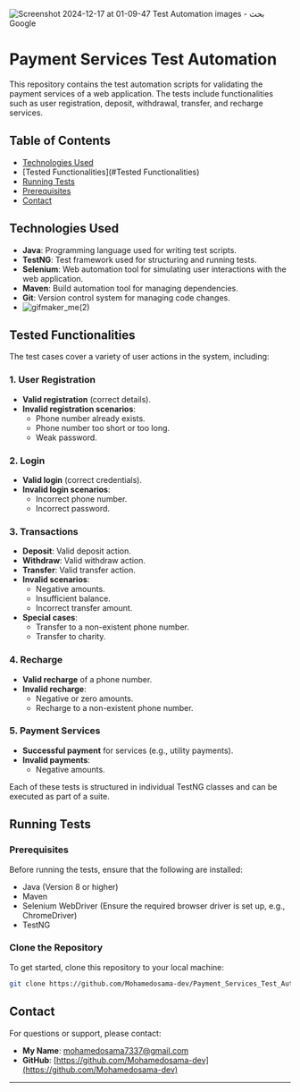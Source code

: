 ![Screenshot 2024-12-17 at 01-09-47 Test Automation images - بحث Google](https://github.com/user-attachments/assets/65e47176-ac3c-4a5c-9b30-e121615ede46)
# Payment Services Test Automation

This repository contains the test automation scripts for validating the payment services of a web application. The tests include functionalities such as user registration, deposit, withdrawal, transfer, and recharge services.

## Table of Contents
- [Technologies Used](#technologies-used)
- [Tested Functionalities](#Tested Functionalities)
- [Running Tests](#running-tests)
- [Prerequisites](#Prerequisites)
- [Contact](#Contact)


## Technologies Used
- **Java**: Programming language used for writing test scripts.
- **TestNG**: Test framework used for structuring and running tests.
- **Selenium**: Web automation tool for simulating user interactions with the web application.
- **Maven**: Build automation tool for managing dependencies.
- **Git**: Version control system for managing code changes.
- ![gifmaker_me(2)](https://github.com/user-attachments/assets/e8e95a04-ffa3-47f0-9fbc-d8b945bcdb22)


## Tested Functionalities

The test cases cover a variety of user actions in the system, including:

### 1. **User Registration**  
- **Valid registration** (correct details).  
- **Invalid registration scenarios**:
  - Phone number already exists.
  - Phone number too short or too long.
  - Weak password.

### 2. **Login**  
- **Valid login** (correct credentials).  
- **Invalid login scenarios**:
  - Incorrect phone number.
  - Incorrect password.

### 3. **Transactions**  
- **Deposit**: Valid deposit action.  
- **Withdraw**: Valid withdraw action.  
- **Transfer**: Valid transfer action.
- **Invalid scenarios**:
  - Negative amounts.
  - Insufficient balance.
  - Incorrect transfer amount.  
- **Special cases**:
  - Transfer to a non-existent phone number.
  - Transfer to charity.

### 4. **Recharge**  
- **Valid recharge** of a phone number.  
- **Invalid recharge**:
  - Negative or zero amounts.
  - Recharge to a non-existent phone number.

### 5. **Payment Services**  
- **Successful payment** for services (e.g., utility payments).  
- **Invalid payments**:
  - Negative amounts.

Each of these tests is structured in individual TestNG classes and can be executed as part of a suite.

## Running Tests

### Prerequisites
Before running the tests, ensure that the following are installed:
- Java (Version 8 or higher)
- Maven
- Selenium WebDriver (Ensure the required browser driver is set up, e.g., ChromeDriver)
- TestNG

### Clone the Repository
To get started, clone this repository to your local machine:
```bash
git clone https://github.com/Mohamedosama-dev/Payment_Services_Test_Automation.git

 ```

## Contact

For questions or support, please contact:

- **My Name**: [mohamedosama7337@gmail.com](mailto:mohamedosama7337@gmail.com)
- **GitHub**: [https://github.com/Mohamedosama-dev](https://github.com/Mohamedosama-dev)
---

